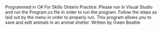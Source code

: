 Programmed in C# For Skills Ontario Practice.
Please run in Visual Studio and run the Program.cs file in order to run the program.
Follow the steps as laid out by the menu in order to properly run.
This program allows you to save and edit animals in an animal shelter.
Written by Owen Beattie
